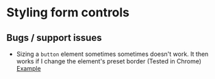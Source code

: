 # Styling form controls

## Bugs / support issues

* Sizing a `button` element sometimes sometimes doesn't work. It then works if I change the element's preset border (Tested in Chrome) [Example](./../../code_examples/2019Q4/0905-Button-sizing-quirk-requires-changing-border/)

